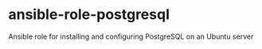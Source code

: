 # ansible-role-postgresql
Ansible role for installing and configuring PostgreSQL on an Ubuntu server
